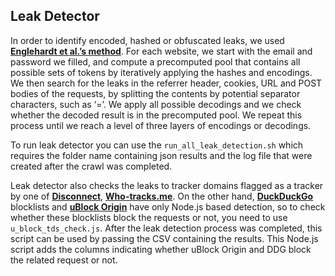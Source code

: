 ## Leak Detector
In order to identify encoded, hashed or obfuscated leaks, we used **[Englehardt et al.’s method](https://petsymposium.org/2018/files/papers/issue1/paper42-2018-1-source.pdf)**. For each website, we start with the email and password we filled, and compute a precomputed pool that contains all possible sets of tokens by iteratively applying the hashes and encodings. We then search for the leaks in the referrer header, cookies, URL and POST bodies of the requests, by splitting the contents by potential separator characters, such as ‘=’. We apply all possible decodings and we check whether the decoded result is in the precomputed pool. We repeat this process until we reach a level of three layers of encodings or decodings.

To run leak detector you can use the ```run_all_leak_detection.sh``` which requires the folder name containing json results and the log file that were created after the crawl was completed.

Leak detector also checks the leaks to tracker domains flagged as a tracker by one of  **[Disconnect](https://github.com/disconnectme/disconnect-tracking-protection)**,  **[Who-tracks.me](https://github.com/whotracksme/whotracks.me)**. On the other hand, **[DuckDuckGo](https://staticcdn.duckduckgo.com/trackerblocking/v2.1/tds.json)** blocklists and **[uBlock Origin](https://github.com/gorhill/uBlock)** have only Node.js based detection, so to check whether these blocklists block the requests or not, you need to use ```u_block_tds_check.js```. After the leak detection process was completed, this script can be used by passing the CSV containing the results. This Node.js script adds the columns indicating whether uBlock Origin and DDG block the related request or not.

